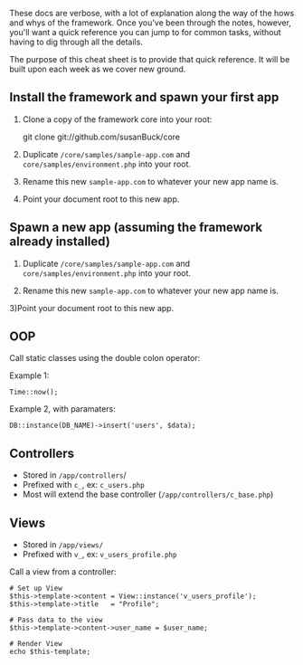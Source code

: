 These docs are verbose, with a lot of explanation along the way of the hows and whys of the framework. Once you've been through the notes, however, you'll want a quick reference you can jump to for common tasks, without having to dig through all the details.

The purpose of this cheat sheet is to provide that quick reference. It will be built upon each week as we cover new ground.

## Install the framework and spawn your first app

1) Clone a copy of the framework core into your root:

	git clone git://github.com/susanBuck/core
	
2) Duplicate `/core/samples/sample-app.com` and `core/samples/environment.php` into your root.

3) Rename this new `sample-app.com` to whatever your new app name is.

4) Point your document root to this new app.

## Spawn a new app (assuming the framework already installed)

1) Duplicate `/core/samples/sample-app.com` and `core/samples/environment.php` into your root.

2) Rename this new `sample-app.com` to whatever your new app name is.

3)Point your document root to this new app.

## OOP

Call static classes using the double colon operator:

Example 1:

	Time::now();

Example 2, with paramaters:	

	DB::instance(DB_NAME)->insert('users', $data);
	



## Controllers
* Stored in `/app/controllers`/
* Prefixed with `c_`, ex: `c_users.php`
* Most will extend the base controller (`/app/controllers/c_base.php`)


## Views

* Stored in `/app/views/`
* Prefixed with `v_`, ex: `v_users_profile.php`

Call a view from a controller:

	# Set up View	
    $this->template->content = View::instance('v_users_profile');
    $this->template->title   = "Profile";
    
    # Pass data to the view
    $this->template->content->user_name = $user_name;

    # Render View
    echo $this-template;
    



